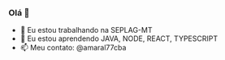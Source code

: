 ### Olá 👋


- 🔭 Eu estou trabalhando na SEPLAG-MT
- 🌱 Eu estou aprendendo JAVA, NODE, REACT, TYPESCRIPT
- 📫 Meu contato: @amaral77cba

<!--
**amaral77cba/amaral77cba** is a ✨ _special_ ✨ repository because its `README.md` (this file) appears on your GitHub profile.

Here are some ideas to get you started:

- 🔭 I’m currently working on ...
- 🌱 I’m currently learning ...
- 👯 I’m looking to collaborate on ...
- 🤔 I’m looking for help with ...
- 💬 Ask me about ...
- 📫 How to reach me: ...
- 😄 Pronouns: ...
- ⚡ Fun fact: ...
-->
